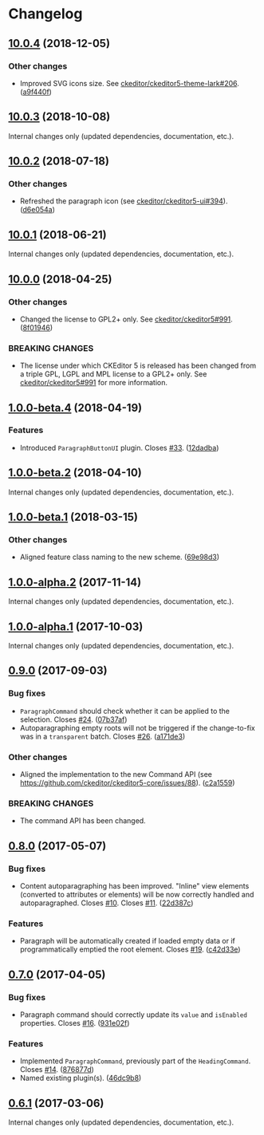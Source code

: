 Changelog
=========

## [10.0.4](https://github.com/ckeditor/ckeditor5-paragraph/compare/v10.0.3...v10.0.4) (2018-12-05)

### Other changes

* Improved SVG icons size. See [ckeditor/ckeditor5-theme-lark#206](https://github.com/ckeditor/ckeditor5-theme-lark/issues/206). ([a9f440f](https://github.com/ckeditor/ckeditor5-paragraph/commit/a9f440f))


## [10.0.3](https://github.com/ckeditor/ckeditor5-paragraph/compare/v10.0.2...v10.0.3) (2018-10-08)

Internal changes only (updated dependencies, documentation, etc.).


## [10.0.2](https://github.com/ckeditor/ckeditor5-paragraph/compare/v10.0.1...v10.0.2) (2018-07-18)

### Other changes

* Refreshed the paragraph icon (see [ckeditor/ckeditor5-ui#394](https://github.com/ckeditor/ckeditor5-ui/issues/394)). ([d6e054a](https://github.com/ckeditor/ckeditor5-paragraph/commit/d6e054a))


## [10.0.1](https://github.com/ckeditor/ckeditor5-paragraph/compare/v10.0.0...v10.0.1) (2018-06-21)

Internal changes only (updated dependencies, documentation, etc.).


## [10.0.0](https://github.com/ckeditor/ckeditor5-paragraph/compare/v1.0.0-beta.4...v10.0.0) (2018-04-25)

### Other changes

* Changed the license to GPL2+ only. See [ckeditor/ckeditor5#991](https://github.com/ckeditor/ckeditor5/issues/991). ([8f01946](https://github.com/ckeditor/ckeditor5-paragraph/commit/8f01946))

### BREAKING CHANGES

* The license under which CKEditor 5 is released has been changed from a triple GPL, LGPL and MPL license to a GPL2+ only. See [ckeditor/ckeditor5#991](https://github.com/ckeditor/ckeditor5/issues/991) for more information.


## [1.0.0-beta.4](https://github.com/ckeditor/ckeditor5-paragraph/compare/v1.0.0-beta.2...v1.0.0-beta.4) (2018-04-19)

### Features

* Introduced `ParagraphButtonUI` plugin. Closes [#33](https://github.com/ckeditor/ckeditor5-paragraph/issues/33). ([12dadba](https://github.com/ckeditor/ckeditor5-paragraph/commit/12dadba))


## [1.0.0-beta.2](https://github.com/ckeditor/ckeditor5-paragraph/compare/v1.0.0-beta.1...v1.0.0-beta.2) (2018-04-10)

Internal changes only (updated dependencies, documentation, etc.).


## [1.0.0-beta.1](https://github.com/ckeditor/ckeditor5-paragraph/compare/v1.0.0-alpha.2...v1.0.0-beta.1) (2018-03-15)

### Other changes

* Aligned feature class naming to the new scheme. ([69e98d3](https://github.com/ckeditor/ckeditor5-paragraph/commit/69e98d3))


## [1.0.0-alpha.2](https://github.com/ckeditor/ckeditor5-paragraph/compare/v1.0.0-alpha.1...v1.0.0-alpha.2) (2017-11-14)

Internal changes only (updated dependencies, documentation, etc.).

## [1.0.0-alpha.1](https://github.com/ckeditor/ckeditor5-paragraph/compare/v0.9.0...v1.0.0-alpha.1) (2017-10-03)

Internal changes only (updated dependencies, documentation, etc.).


## [0.9.0](https://github.com/ckeditor/ckeditor5-paragraph/compare/v0.8.0...v0.9.0) (2017-09-03)

### Bug fixes

* `ParagraphCommand` should check whether it can be applied to the selection. Closes [#24](https://github.com/ckeditor/ckeditor5-paragraph/issues/24). ([07b37af](https://github.com/ckeditor/ckeditor5-paragraph/commit/07b37af))
* Autoparagraphing empty roots will not be triggered if the change-to-fix was in a `transparent` batch. Closes [#26](https://github.com/ckeditor/ckeditor5-paragraph/issues/26). ([a171de3](https://github.com/ckeditor/ckeditor5-paragraph/commit/a171de3))

### Other changes

* Aligned the implementation to the new Command API (see https://github.com/ckeditor/ckeditor5-core/issues/88). ([c2a1559](https://github.com/ckeditor/ckeditor5-paragraph/commit/c2a1559))

### BREAKING CHANGES

* The command API has been changed.


## [0.8.0](https://github.com/ckeditor/ckeditor5-paragraph/compare/v0.7.0...v0.8.0) (2017-05-07)

### Bug fixes

* Content autoparagraphing has been improved. "Inline" view elements (converted to attributes or elements) will be now correctly handled and autoparagraphed. Closes [#10](https://github.com/ckeditor/ckeditor5-paragraph/issues/10). Closes [#11](https://github.com/ckeditor/ckeditor5-paragraph/issues/11). ([22d387c](https://github.com/ckeditor/ckeditor5-paragraph/commit/22d387c))

### Features

* Paragraph will be automatically created if loaded empty data or if programmatically emptied the root element. Closes [#19](https://github.com/ckeditor/ckeditor5-paragraph/issues/19). ([c42d33e](https://github.com/ckeditor/ckeditor5-paragraph/commit/c42d33e))


## [0.7.0](https://github.com/ckeditor/ckeditor5-paragraph/compare/v0.6.1...v0.7.0) (2017-04-05)

### Bug fixes

* Paragraph command should correctly update its `value` and `isEnabled` properties. Closes [#16](https://github.com/ckeditor/ckeditor5-paragraph/issues/16). ([931e02f](https://github.com/ckeditor/ckeditor5-paragraph/commit/931e02f))

### Features

* Implemented `ParagraphCommand`, previously part of the `HeadingCommand`. Closes [#14](https://github.com/ckeditor/ckeditor5-paragraph/issues/14). ([876877d](https://github.com/ckeditor/ckeditor5-paragraph/commit/876877d))
* Named existing plugin(s). ([46dc9b8](https://github.com/ckeditor/ckeditor5-paragraph/commit/46dc9b8))


## [0.6.1](https://github.com/ckeditor/ckeditor5-paragraph/compare/v0.6.0...v0.6.1) (2017-03-06)

Internal changes only (updated dependencies, documentation, etc.).
